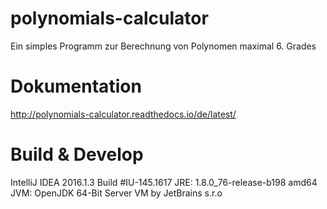 # polynomials-calculator
Ein simples Programm zur Berechnung von Polynomen maximal 6. Grades

# Dokumentation

http://polynomials-calculator.readthedocs.io/de/latest/

# Build & Develop
IntelliJ IDEA 2016.1.3 Build #IU-145.1617
JRE: 1.8.0_76-release-b198 amd64
JVM: OpenJDK 64-Bit Server VM by JetBrains s.r.o

